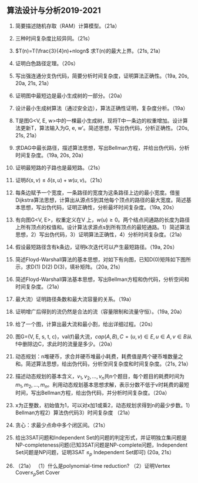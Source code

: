 ## 算法设计与分析2019-2021

1. 简要描述随机存取（RAM）计算模型。（21a）

2. 三种时间复杂度比较异同。（21s）

3. $T(n)=T(\frac{3}{4}n)+nlogn$ 求T(n)的最大上界。（21s, 21a）

4. 证明白色路径定理。（20s）

5. 写出强连通分支伪代码，简要分析时间复杂度，证明算法正确性。（19a, 20s, 20a, 21s, 21a）

6. 证明图中最短边是最小生成树的一部分。（20a）

7. 设计最小生成树算法（通过安全边），算法正确性证明，复杂度分析。（19a）

8. T是图G<V, E, w>中的一棵最小生成树，现将T中一条边的权重增加。设计算法更新T，算法输入为G, e, w’。简述思想，写出伪代码，分析正确性。（20s, 21s, 21a）

9. 求DAG中最长路径，描述算法思想，写出Bellman方程，并给出伪代码，分析时间复杂度。（19a, 20s, 20a）

10. 证明最短路的子路也是最短路。（21s）

11. 证明$\delta(s,v)\leq\delta(s,u)+w(u,v)$。（21s）

12. 每条边赋予一个宽度，一条路径的宽度为这条路径上边的最小宽度。借鉴Dijkstra算法思想，计算出从源点S到其他每个顶点的路径的最大宽度。简述基本思想，写出伪代码，证明正确性，分析最坏时间复杂度。（19a, 20s）

13. 有向图G<V, E>，权重定义在V 上，$w(u)\geq0$。两个结点间通路的长度为路径上所有顶点的权值和。设计算法求源点s到所有顶点的最短通路。1）简述算法思想，2）写出伪代码，3）证明算法正确性，4）分析时间复杂度。（21a）

14. 假设最短路径含有k条边，证明k次迭代可以产生最短路径。（19a, 20s）

15. 简述Floyd-Warshall算法的基本思想，对如下有向图，已知D(0)矩阵如下图所示，求D(1) D(2) D(3)，填补矩阵。（20a, 21s）
 
16. 简述Floyd-Warshall算法基本思想，写出Bellman方程和伪代码，分析空间和时间复杂度。（21a）

17. 最大流）证明路径条数和最大流容量的关系。（19a）

18. 证明增广后得到的流仍然是合法的流（容量限制和流量守恒）。（19a, 20a）

19. 给了一个图，计算出最大流和最小割，给出详细过程。（20s）

20. 图G=(V, E, s, t, c)，val(f)最大流，$cap(A,B), C=(u,v)\in E, u\in A, v\in B$从f中删除边C，求此时的流量是多少。（20a）

21. 动态规划：n堆硬币，求合并硬币堆最小耗费，耗费值是两个硬币堆数量之和。简述算法思想，给出伪代码，分析空间复杂度和时间复杂度。（21s, 21a）

22. 描述动态规划的基本含义，$v_1, v_2, \ldots,v_n$共n个题目，每个题目的耗费时间为$m_1, m_2, \ldots,m_n$。利用动态规划基本思想求解，表示分数不低于v时耗费的最短时间，写出Bellman方程，给出伪代码，并分析时间复杂度。（20a）

23. x为正整数，初始值为1，可以对x加1或乘2，动态规划求得到n的最少步数。1）Bellman方程2）算法伪代码3）时间复杂度 （21a）

24. 贪心：求最少点命中多个闭区间。（21s）

25. 给出3SAT问题和Independent Set的问题的判定形式，并证明独立集问题是NP-completeness问题(已知3SAT问题是NP-complete问题，Independent Set问题是NP问题，证明3SAT $\le_p$ Independent Set即可) (20a, 21s）

26. （21a）
（1）什么是polynomial-time reduction?
（2）证明Vertex Cover$\le_p$Set Cover
